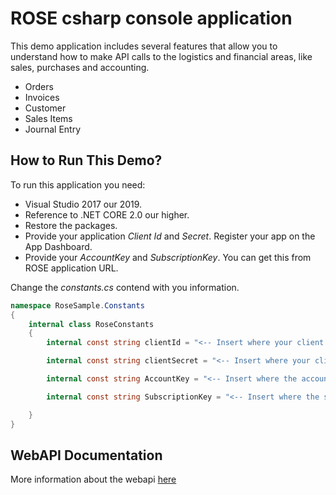 # ROSE csharp console application

This demo application includes several features that allow you to understand how to make API calls to the logistics and financial areas, like sales, purchases and accounting.

* Orders
* Invoices 
* Customer
* Sales Items
* Journal Entry

## How to Run This Demo?

To run this application you need:

* Visual Studio 2017 our 2019.
* Reference to .NET CORE 2.0 our higher.
* Restore the packages.
* Provide your application *Client Id* and *Secret*. Register your app on the App Dashboard.
* Provide your *AccountKey* and *SubscriptionKey*. You can get this from ROSE application URL.

Change the *constants.cs* contend with you information.

```csharp
namespace RoseSample.Constants
{
    internal class RoseConstants
    {
        internal const string clientId = "<-- Insert where your client id -->";

        internal const string clientSecret = "<-- Insert where your client client secret -->";

        internal const string AccountKey = "<-- Insert where the accountKey -->";

        internal const string SubscriptionKey = "<-- Insert where the subscription key -->";

    }
}
```

## WebAPI Documentation
More information about the webapi [here](https://apidoc.rose.primaverabss.com/)
